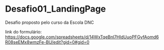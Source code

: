 # Desafio01_LandingPage
Desafio proposto pelo curso da Escola DNC

link do formulário: https://docs.google.com/spreadsheets/d/14WxTqeBnl7HIdUuoPFGyfAomd6R08seEMx8wmzFe-BU/edit?gid=0#gid=0 
